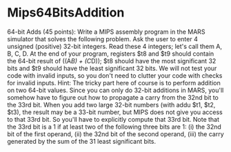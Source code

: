 # Mips64BitsAddition
64-bit Adds (45 points): Write a MIPS assembly program in the MARS simulator that solves the following problem. Ask the user to enter 4 unsigned (positive) 32-bit integers. Read these 4 integers; let's call them A, B, C, D. At the end of your program, registers $t8 and $t9 should contain the 64-bit result of ((A*B) + (C*D)); $t8 should have the most significant 32 bits and $t9 should have the least significant 32 bits. We will not test your code with invalid inputs, so you don't need to clutter your code with checks for invalid inputs. Hint: The tricky part here of course is to perform addition on two 64-bit values. Since you can only do 32-bit additions in MARS, you'll somehow have to figure out how to propagate a carry from the 32nd bit to the 33rd bit. When you add two large 32-bit numbers (with addu $t1, $t2, $t3), the result may be a 33-bit number, but MIPS does not give you access to that 33rd bit. So you'll have to explicitly compute that 33rd bit. Note that the 33rd bit is a 1 if at least two of the following three bits are 1: (i) the 32nd bit of the first operand, (ii) the 32nd bit of the second operand, (iii) the carry generated by the sum of the 31 least significant bits.
